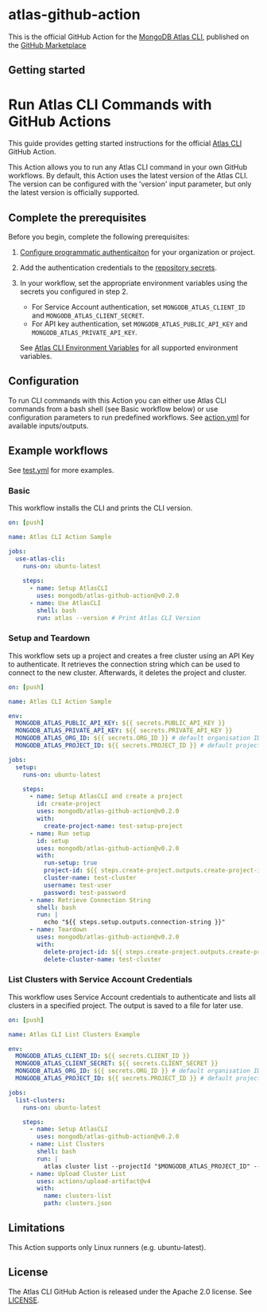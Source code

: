 # atlas-github-action

This is the official GitHub Action for the [MongoDB Atlas CLI](https://github.com/mongodb/mongodb-atlas-cli), published on the [GitHub Marketplace](https://github.com/marketplace/actions/atlas-cli-github-action)

## Getting started

# Run Atlas CLI Commands with GitHub Actions

This guide provides getting started instructions for the official [Atlas CLI](https://github.com/mongodb/mongodb-atlas-cli) GitHub Action.

This Action allows you to run any Atlas CLI command in your own GitHub workflows.
By default, this Action uses the latest version of the Atlas CLI. The version can be configured with the 'version' input parameter, but only the
latest version is officially supported.

## Complete the prerequisites

Before you begin, complete the following prerequisites:

1. [Configure programmatic authenticaiton](https://www.mongodb.com/docs/atlas/configure-api-access/) for your organization or project.
2. Add the authentication credentials to the [repository secrets](https://docs.github.com/en/actions/security-guides/encrypted-secrets).
3. In your workflow, set the appropriate environment variables using the secrets you configured in step 2.  
   - For Service Account authentication, set `MONGODB_ATLAS_CLIENT_ID` and `MONGODB_ATLAS_CLIENT_SECRET`.  
   - For API key authentication, set `MONGODB_ATLAS_PUBLIC_API_KEY` and `MONGODB_ATLAS_PRIVATE_API_KEY`.  
   
   See [Atlas CLI Environment Variables](https://www.mongodb.com/docs/atlas/cli/stable/atlas-cli-env-variables/) for all supported environment variables.

## Configuration

To run CLI commands with this Action you can either use Atlas CLI commands from a bash shell (see Basic workflow below) or use configuration parameters to run predefined workflows. See [action.yml](action.yml) for available inputs/outputs.

## Example workflows

See [test.yml](https://github.com/mongodb/atlas-github-action/blob/main/.github/workflows/test.yml) for more examples.

### Basic
This workflow installs the CLI and prints the CLI version.
```yaml
on: [push]

name: Atlas CLI Action Sample

jobs:
  use-atlas-cli:
    runs-on: ubuntu-latest
    
    steps:
      - name: Setup AtlasCLI
        uses: mongodb/atlas-github-action@v0.2.0
      - name: Use AtlasCLI
        shell: bash
        run: atlas --version # Print Atlas CLI Version
```

### Setup and Teardown
This workflow sets up a project and creates a free cluster using an API Key to authenticate. It retrieves the connection string which can be used to connect to the new cluster.
Afterwards, it deletes the project and cluster.
```yaml
on: [push]

name: Atlas CLI Action Sample

env:
  MONGODB_ATLAS_PUBLIC_API_KEY: ${{ secrets.PUBLIC_API_KEY }}
  MONGODB_ATLAS_PRIVATE_API_KEY: ${{ secrets.PRIVATE_API_KEY }}
  MONGODB_ATLAS_ORG_ID: ${{ secrets.ORG_ID }} # default organisation ID
  MONGODB_ATLAS_PROJECT_ID: ${{ secrets.PROJECT_ID }} # default project ID

jobs:
  setup:
    runs-on: ubuntu-latest

    steps:
      - name: Setup AtlasCLI and create a project
        id: create-project
        uses: mongodb/atlas-github-action@v0.2.0
        with:
          create-project-name: test-setup-project
      - name: Run setup
        id: setup
        uses: mongodb/atlas-github-action@v0.2.0
        with:
          run-setup: true
          project-id: ${{ steps.create-project.outputs.create-project-id }}
          cluster-name: test-cluster
          username: test-user
          password: test-password
      - name: Retrieve Connection String
        shell: bash
        run: |
          echo "${{ steps.setup.outputs.connection-string }}"
      - name: Teardown
        uses: mongodb/atlas-github-action@v0.2.0
        with:
          delete-project-id: ${{ steps.create-project.outputs.create-project-id }}
          delete-cluster-name: test-cluster
```

### List Clusters with Service Account Credentials
This workflow uses Service Account credentials to authenticate and lists all clusters in a specified project. The output is saved to a file for later use.

```yaml
on: [push]

name: Atlas CLI List Clusters Example

env:
  MONGODB_ATLAS_CLIENT_ID: ${{ secrets.CLIENT_ID }}
  MONGODB_ATLAS_CLIENT_SECRET: ${{ secrets.CLIENT_SECRET }}
  MONGODB_ATLAS_ORG_ID: ${{ secrets.ORG_ID }} # default organisation ID
  MONGODB_ATLAS_PROJECT_ID: ${{ secrets.PROJECT_ID }} # default project ID

jobs:
  list-clusters:
    runs-on: ubuntu-latest

    steps:
      - name: Setup AtlasCLI
        uses: mongodb/atlas-github-action@v0.2.0
      - name: List Clusters
        shell: bash
        run: |
          atlas cluster list --projectId "$MONGODB_ATLAS_PROJECT_ID" --output json > clusters.json
      - name: Upload Cluster List
        uses: actions/upload-artifact@v4
        with:
          name: clusters-list
          path: clusters.json
```


## Limitations
This Action supports only Linux runners (e.g. ubuntu-latest).

## License

The Atlas CLI GitHub Action is released under the Apache 2.0 license. See [LICENSE](LICENSE).
